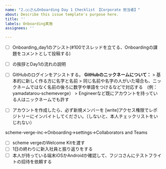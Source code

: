 ```yaml
---
name: "2.○○さんOnboarding Day 1 Checklist 【Corporate 担当者】"
about: Describe this issue template's purpose here.
title: ''
labels: Onboarding実施
assignees: ''

---
```


- [ ]  Onboarding_day1のアシスト(#100でスレッドを立てる、Onboardingの課題をコメントとして投稿する)
- [ ] の挨拶とDay1の流れの説明
- [ ] GitHubのログインをアシストする。
**GitHubのニックネームについて：**
      > 基本的に新しく作る方に名字と名前
      > 同じ名前や名字の人がいた場合も、ニックネームではなく名前の後ろに数字や単語をつけるなどで対応する　(例：yamadatarou-schemeverge）
      > Engineerなど既にアカウントを持っている人はニックネームでも許す

- [ ] アカウントを作成したら、必ず新規メンバーを [write]アクセス権限でレポジトリーにインバイトしてください。（しないと、本人チェックリストをいじれない）

scheme-verge-inc→Onboarding→settings→Collaborators and Teams

- [ ]  scheme vergeのWelcome Kitを渡す
- [ ]  1日の終わりに新入社員と振り返りをする
- [ ]  本人が持っている端末iOSかAndroidか確認して、フジコさんにテストフライトの招待を依頼する
